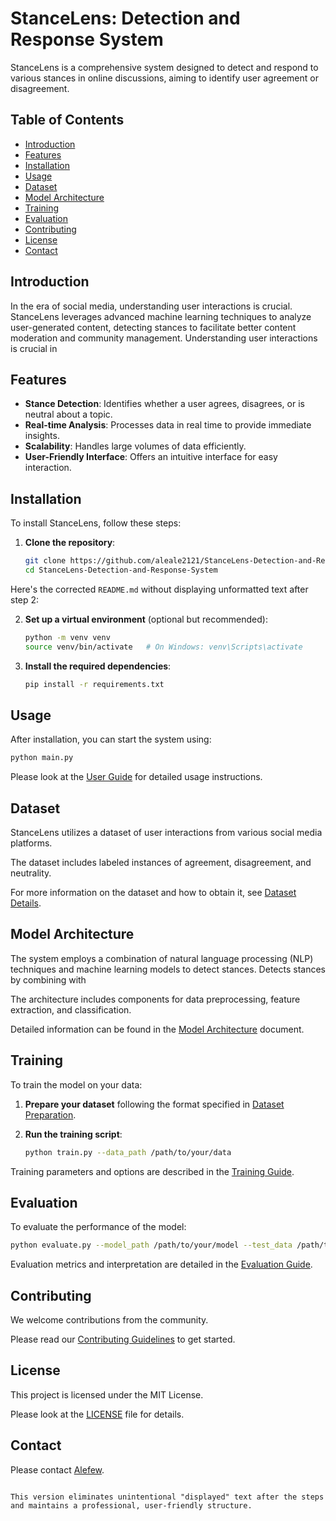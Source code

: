 # StanceLens: Detection and Response System

StanceLens is a comprehensive system designed to detect and respond to various stances in online discussions, aiming to identify user agreement or disagreement.

## Table of Contents

- [Introduction](#introduction)
- [Features](#features)
- [Installation](#installation)
- [Usage](#usage)
- [Dataset](#dataset)
- [Model Architecture](#model-architecture)
- [Training](#training)
- [Evaluation](#evaluation)
- [Contributing](#contributing)
- [License](#license)
- [Contact](#contact)

## Introduction

In the era of social media, understanding user interactions is crucial. StanceLens leverages advanced machine learning techniques to analyze user-generated content, detecting stances to facilitate better content moderation and community management. Understanding user interactions is crucial in

## Features

- **Stance Detection**: Identifies whether a user agrees, disagrees, or is neutral about a topic.
- **Real-time Analysis**: Processes data in real time to provide immediate insights.
- **Scalability**: Handles large volumes of data efficiently.
- **User-Friendly Interface**: Offers an intuitive interface for easy interaction.

## Installation

To install StanceLens, follow these steps:

1. **Clone the repository**:
   ```bash
   git clone https://github.com/aleale2121/StanceLens-Detection-and-Response-System.git
   cd StanceLens-Detection-and-Response-System
Here's the corrected `README.md` without displaying unformatted text after step 2:

2. **Set up a virtual environment** (optional but recommended):
   ```bash
   python -m venv venv
   source venv/bin/activate   # On Windows: venv\Scripts\activate
   ```

3. **Install the required dependencies**:
   ```bash
   pip install -r requirements.txt
   ```

## Usage

After installation, you can start the system using:

```bash
python main.py
```

Please look at the [User Guide](docs/user_guide.md) for detailed usage instructions.

## Dataset

StanceLens utilizes a dataset of user interactions from various social media platforms.

The dataset includes labeled instances of agreement, disagreement, and neutrality.

For more information on the dataset and how to obtain it, see [Dataset Details](docs/dataset.md).

## Model Architecture

The system employs a combination of natural language processing (NLP) techniques and machine learning models to detect stances. Detects stances by combining with

The architecture includes components for data preprocessing, feature extraction, and classification.

Detailed information can be found in the [Model Architecture](docs/model_architecture.md) document.

## Training

To train the model on your data:

1. **Prepare your dataset** following the format specified in [Dataset Preparation](docs/dataset_preparation.md).

2. **Run the training script**:
   ```bash
   python train.py --data_path /path/to/your/data
   ```

Training parameters and options are described in the [Training Guide](docs/training_guide.md).

## Evaluation

To evaluate the performance of the model:

```bash
python evaluate.py --model_path /path/to/your/model --test_data /path/to/test/data
```

Evaluation metrics and interpretation are detailed in the [Evaluation Guide](docs/evaluation_guide.md).

## Contributing

We welcome contributions from the community.

Please read our [Contributing Guidelines](CONTRIBUTING.md) to get started.

## License

This project is licensed under the MIT License.

Please look at the [LICENSE](LICENSE) file for details.

## Contact

Please contact [Alefew](mailto:alefewyimer4@gmail.com).
```

This version eliminates unintentional "displayed" text after the steps and maintains a professional, user-friendly structure.
